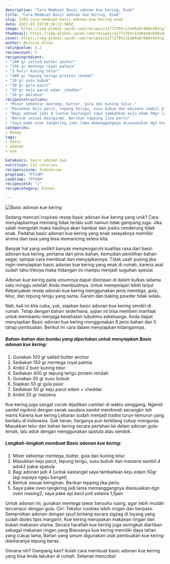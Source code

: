 ```yaml
---
description: "Cara Membuat Basic adonan kue kering, Enak"
title: "Cara Membuat Basic adonan kue kering, Enak"
slug: 3283-cara-membuat-basic-adonan-kue-kering-enak
date: 2021-03-15T20:20:17.960Z
image: https://img-global.cpcdn.com/recipes/a1772703c12a04a0/680x482cq70/basic-adonan-kue-kering-foto-resep-utama.jpg
thumbnail: https://img-global.cpcdn.com/recipes/a1772703c12a04a0/680x482cq70/basic-adonan-kue-kering-foto-resep-utama.jpg
cover: https://img-global.cpcdn.com/recipes/a1772703c12a04a0/680x482cq70/basic-adonan-kue-kering-foto-resep-utama.jpg
author: Bernice Allen
ratingvalue: 3.2
reviewcount: 5
recipeingredient:
- "100 gr salted butter anchor"
- "150 gr mentega royal palmia"
- "2 butir kuning telor"
- "400 gr tepung terigu protein rendah"
- "30 gr susu bubuk"
- "50 gr gula pasir"
- "50 gr keju parut edam  cheddar"
- "20 gr maizena"
recipeinstructions:
- "Mixer sebentar mentega, butter, gula dan kuning telur."
- "Masukkan keju parut, tepung terigu, susu bubuk dan maizena sambil d aduk2 pakai spatula"
- "Bagi adonan jadi 4 (untuk kastangel saya tambahkan keju edam 50gr lagi supaya ngeju banget)"
- "Bentuk sesuai keinginan. Berikan topping jika perlu"
- "Saya pake oven tangkring jadi lama memanggangnya disesuaikan dgn oven masing2, saya pake api kecil poll selama 1,5jam"
categories:
- Resep
tags:
- basic
- adonan
- kue

katakunci: basic adonan kue 
nutrition: 111 calories
recipecuisine: Indonesian
preptime: "PT14M"
cooktime: "PT45M"
recipeyield: "1"
recipecategory: Dinner

---
```



![Basic adonan kue kering](https://img-global.cpcdn.com/recipes/a1772703c12a04a0/680x482cq70/basic-adonan-kue-kering-foto-resep-utama.jpg)

Sedang mencari inspirasi resep basic adonan kue kering yang unik? Cara menyiapkannya memang tidak terlalu sulit namun tidak gampang juga. Jika salah mengolah maka hasilnya akan hambar dan justru cenderung tidak enak. Padahal basic adonan kue kering yang enak selayaknya memiliki aroma dan rasa yang bisa memancing selera kita.

Banyak hal yang sedikit banyak mempengaruhi kualitas rasa dari basic adonan kue kering, pertama dari jenis bahan, kemudian pemilihan bahan segar, sampai cara membuat dan menyajikannya. Tidak usah pusing jika ingin menyiapkan basic adonan kue kering yang enak di rumah, karena asal sudah tahu triknya maka hidangan ini mampu menjadi suguhan spesial.

Adonan kue kering pada umumnya dapat disimpan di dalam kulkas selama satu minggu setelah Anda membuatnya. Untuk mempelajari lebih lanjut Kebanyakan resep adonan kue kering menggunakan jenis mentega, gula, telur, dan tepung terigu yang sama. Garam dan baking powder tidak selalu.


Nah, kali ini kita coba, yuk, siapkan basic adonan kue kering sendiri di rumah. Tetap dengan bahan sederhana, sajian ini bisa memberi manfaat untuk membantu menjaga kesehatan tubuhmu sekeluarga. Anda dapat menyiapkan Basic adonan kue kering menggunakan 8 jenis bahan dan 5 tahap pembuatan. Berikut ini cara dalam menyiapkan hidangannya.

<!--inarticleads1-->

##### Bahan-bahan dan bumbu yang diperlukan untuk menyiapkan Basic adonan kue kering:

1. Gunakan 100 gr salted butter anchor
1. Sediakan 150 gr mentega royal palmia
1. Ambil 2 butir kuning telor
1. Sediakan 400 gr tepung terigu protein rendah
1. Gunakan 30 gr susu bubuk
1. Siapkan 50 gr gula pasir
1. Sediakan 50 gr keju parut edam + cheddar
1. Ambil 20 gr maizena


Kue kering juga sangat cocok dijadikan camilan di waktu senggang. Ngemil sambil ngobrol dengan sanak saudara sambil menikmati secangkir teh manis Karena kue kering Lebaran sudah menjadi tradisi turun-temurun yang berlaku di Indonesia. Gak heran, harganya pun terbilang cukup menguras. Masukkan telur dan bahan kering secara perlahan ke dalam adonan gula-lemak, lalu aduk dengan menggunakan spatula atau sendok. 

<!--inarticleads2-->

##### Langkah-langkah membuat Basic adonan kue kering:

1. Mixer sebentar mentega, butter, gula dan kuning telur.
1. Masukkan keju parut, tepung terigu, susu bubuk dan maizena sambil d aduk2 pakai spatula
1. Bagi adonan jadi 4 (untuk kastangel saya tambahkan keju edam 50gr lagi supaya ngeju banget)
1. Bentuk sesuai keinginan. Berikan topping jika perlu
1. Saya pake oven tangkring jadi lama memanggangnya disesuaikan dgn oven masing2, saya pake api kecil poll selama 1,5jam


Untuk adonan ini, gunakan mentega tawar bersuhu ruang, agar lebih mudah tercampur dengan gula. Ciri: Tekstur cookies lebih ringan dan berpasir. Semprotkan adonan dengan spuit bintang secara zigzag di loyang yang sudah dioles tipis margarin. Kue kering merupakan makanan ringan dan bukan makanan utama. Secara harafiah kue kering juga seringkali diartikan sebagai makanan ringan yang Biassanya kue kering memiliki daya tahan yang cukup lama, Bahan yang umum digunakan utuk pembuatan kue kering diantaranya tepung beras. 

Gimana nih? Gampang kan? Itulah cara membuat basic adonan kue kering yang bisa Anda lakukan di rumah. Selamat mencoba!
